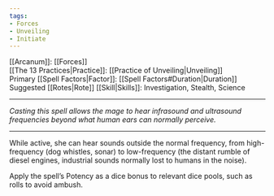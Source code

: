 ```yaml
---
tags:
- Forces
- Unveiling
- Initiate
---
```


[[Arcanum]]: [[Forces]]\
[[The 13 Practices|Practice]]: [[Practice of Unveiling|Unveiling]]\
Primary [[Spell Factors|Factor]]: [[Spell Factors#Duration|Duration]]\
Suggested [[Rotes|Rote]] [[Skill|Skills]]: Investigation, Stealth, Science

---

_Casting this spell allows the mage to hear infrasound and ultrasound frequencies beyond what human ears can normally perceive._

---

While active, she can hear sounds outside the normal frequency, from high-frequency (dog whistles, sonar) to low-frequency (the distant rumble of diesel engines, industrial sounds normally lost to humans in the noise).

Apply the spell’s Potency as a dice bonus to relevant dice pools, such as rolls to avoid ambush.